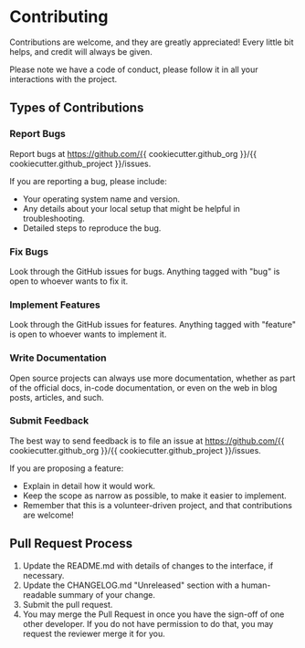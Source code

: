 # Contributing

Contributions are welcome, and they are greatly appreciated! Every little bit
helps, and credit will always be given.

Please note we have a code of conduct, please follow it in all your
interactions with the project.

## Types of Contributions

### Report Bugs

Report bugs at https://github.com/{{ cookiecutter.github_org }}/{{ cookiecutter.github_project }}/issues.

If you are reporting a bug, please include:

* Your operating system name and version.
* Any details about your local setup that might be helpful in troubleshooting.
* Detailed steps to reproduce the bug.

### Fix Bugs

Look through the GitHub issues for bugs. Anything tagged with "bug"
is open to whoever wants to fix it.

### Implement Features

Look through the GitHub issues for features. Anything tagged with "feature"
is open to whoever wants to implement it.

### Write Documentation

Open source projects can always use more documentation, whether as part of the
official docs, in-code documentation, or even on the web in blog posts,
articles, and such.

### Submit Feedback

The best way to send feedback is to file an issue at https://github.com/{{ cookiecutter.github_org }}/{{ cookiecutter.github_project }}/issues.

If you are proposing a feature:

* Explain in detail how it would work.
* Keep the scope as narrow as possible, to make it easier to implement.
* Remember that this is a volunteer-driven project, and that contributions
  are welcome!

## Pull Request Process

1. Update the README.md with details of changes to the interface, if necessary.
2. Update the CHANGELOG.md "Unreleased" section with a human-readable summary
   of your change.
3. Submit the pull request.
4. You may merge the Pull Request in once you have the sign-off of one other
   developer. If you do not have permission to do that, you may request the
   reviewer merge it for you.
